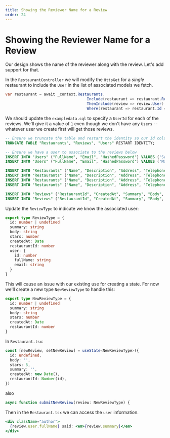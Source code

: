 ```yaml
---
title: Showing the Reviewer Name for a Review
order: 24
---
```


# Showing the Reviewer Name for a Review

Our design shows the name of the reviewer along with the review. Let's add
support for that.

In the `RestaurantController` we will modify the `HttpGet` for a _single_
restaurant to include the `User` in the list of associated models we fetch.

```csharp
var restaurant = await _context.Restaurants.
                                    Include(restaurant => restaurant.Reviews).
                                    ThenInclude(review => review.User).
                                    Where(restaurant => restaurant.Id == id).FirstOrDefaultAsync();
```

We should update the `exampledata.sql` to specify a `UserId` for each of the
reviews. We'll give it a value of `1` even though we don't have any `Users` --
whatever user we create first will get those reviews.

```sql
-- Ensure we truncate the table and restart the identity so our Id column starts at 1 each time
TRUNCATE TABLE "Restaurants", "Reviews", "Users" RESTART IDENTITY;

-- Ensure we have a user to associate to the reviews below
INSERT INTO "Users" ("FullName", "Email", "HashedPassword") VALUES ('Sarah', 'sarah@suncoast.io', 'xxxxx');
INSERT INTO "Users" ("FullName", "Email", "HashedPassword") VALUES ('Mary', 'mary@suncoast.io', 'xxxxx');

INSERT INTO "Restaurants" ("Name", "Description", "Address", "Telephone", "UserId") VALUES ('Thoughtbeat', 'Inverse zero administration benchmark', '07 Meadow Vale Drive', '314-651-9791', 1);
INSERT INTO "Restaurants" ("Name", "Description", "Address", "Telephone", "UserId") VALUES ('Dabtype', 'Organized stable firmware', '7 Miller Park', '523-760-6681', 2);
INSERT INTO "Restaurants" ("Name", "Description", "Address", "Telephone", "UserId") VALUES ('Topdrive', 'Object-based interactive application', '65 Eliot Lane', '650-993-7074', 1);
INSERT INTO "Restaurants" ("Name", "Description", "Address", "Telephone", "UserId") VALUES ('Avaveo', 'Persistent zero defect process improvement', '2 Clarendon Junction', '715-663-5265', 2);

INSERT INTO "Reviews" ("RestaurantId", "CreatedAt", "Summary", "Body", "Stars", "UserId") VALUES (1, '2020-01-01 14:23:55', 'Yummy Food', 'Lorem ipsum dolor sit amet consectetur adipisicing elit. Minima modi impedit quisquam sit, saepe enim placeat a vero voluptas asperiores atque laudantium in, nobis sunt blanditiis dignissimos. Deleniti, esse optio!', 3, 1);
INSERT INTO "Reviews" ("RestaurantId", "CreatedAt", "Summary", "Body", "Stars", "UserId") VALUES (1, '2020-01-01 18:23:55', 'Mmmmm, good', 'Lorem ipsum dolor sit amet consectetur adipisicing elit. Minima modi impedit quisquam sit, saepe enim placeat a vero voluptas asperiores atque laudantium in, nobis sunt blanditiis dignissimos. Deleniti, esse optio!', 4, 1);
```

Update the `ReviewType` to indicate we know the associated user:

```typescript
export type ReviewType = {
  id: number | undefined
  summary: string
  body: string
  stars: number
  createdAt: Date
  restaurantId: number
  user: {
    id: number
    fullName: string
    email: string
  }
}
```

This will cause an issue with our existing use for creating a state. For now
we'll create a new type `NewReviewType` to handle this:

```typescript
export type NewReviewType = {
  id: number | undefined
  summary: string
  body: string
  stars: number
  createdAt: Date
  restaurantId: number
}
```

In `Restaurant.tsx`:

```typescript
const [newReview, setNewReview] = useState<NewReviewType>({
  id: undefined,
  body: '',
  stars: 5,
  summary: '',
  createdAt: new Date(),
  restaurantId: Number(id),
})
```

also

```typescript
async function submitNewReview(review: NewReviewType) {
```

Then in the `Restaurant.tsx` we can access the `user` information.

```jsx
<div className="author">
  {review.user.fullName} said: <em>{review.summary}</em>
</div>
```

<!-- Showing the name of the person who created the review -->
<GithubCommitViewer repo="suncoast-devs/TacoTuesday" commit="d79bf02d642a7b23b36817e9e7e983dbc5be6951" />

